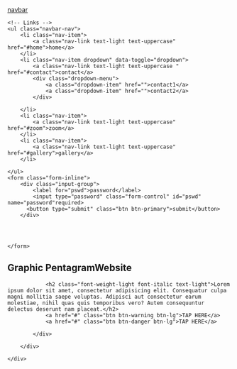 <!DOCTYPE html>
<html lang="en">
<head>
    <meta charset="UTF-8">
    <title>Title</title>
    <link rel="stylesheet" href="bsfiles/css/bootstrap.css">
    <link rel="stylesheet" href="bsfiles/css/fontawesome.css">

</head>
<body>
<!--navbar-->
<nav class="navbar navbar-expand-lg navbar-light bg-dark fixed-top">
    <a href="#" class="navbar-brand"><i class="fas fa-child text-warning fa-2x"></i></a>
    <!-- Brand -->
    <a class="navbar-brand" href="#">navbar</a>

    <!-- Links -->
    <ul class="navbar-nav">
        <li class="nav-item">
            <a class="nav-link text-light text-uppercase" href="#home">home</a>
        </li>
        <li class="nav-item dropdown" data-toggle="dropdown">
            <a class="nav-link text-light text-uppercase "  href="#contact">contact</a>
            <div class="dropdown-menu">
                <a class="dropdown-item" href="">contact1</a>
                <a class="dropdown-item" href="">contact2</a>
            </div>

        </li>
        <li class="nav-item">
            <a class="nav-link text-light text-uppercase" href="#zoom">zoom</a>
        </li>
        <li class="nav-item">
            <a class="nav-link text-light text-uppercase" href="#gallery">gallery</a>
        </li>

    </ul>
    <form class="form-inline">
        <div class="input-group">
            <label for="pswd">password</label>
            <input type="password" class="form-control" id="pswd" name="password"required>
          <button type="submit" class="btn btn-primary">submit</button>
        </div>




    </form>
    
</nav>
<!--end of navbar-->
<!--banner-->
<section>
    <div class="container-fluid">
        <div class="row bg-info justify-content-center align-items-center" style="height: 100vh">
            <div class="col-md-5">
                <h1 class="display-3 text-capitalize"><span class="text-warning">Graphic Pentagram</span><span class="text-green font-weight-bold">Website</span></h1>

                <h2 class="font-weight-light font-italic text-light">Lorem ipsum dolor sit amet, consectetur adipisicing elit. Consequatur culpa magni mollitia saepe voluptas. Adipisci aut consectetur earum molestiae, nihil quas quis temporibus vero? Autem consequuntur delectus deserunt nam placeat.</h2>
                <a href="#" class="btn btn-warning btn-lg">TAP HERE</a>
                <a href="#" class="btn btn-danger btn-lg">TAP HERE</a>

            </div>

        </div>

    </div>


</section>



<br>

<div class="container-fluid" id="home">
    <div class="jumbotron jumbotron-fluid">

        <h1>GAVIN HAIL PUSTON</h1>
        <p>Lorem ipsum dolor sit amet, consectetur adipisicing elit. Aliquam autem debitis earum, illo ipsam neque, perferendis porro quam quo reiciendis reprehenderit unde, voluptatibus? Dolores enim exercitationem ipsa quod saepe veritatis!</p>

    </div>
</div>
<div class="container-fluid" id="gallery">



    <div id="demo" class="carousel slide" data-ride="carousel">
        <ul class="carousel-indicators">
            <li data-target="#demo" data-slide-to="0" class="active"><img src="../../Pictures/2018-11-25/DSC_0263.JPG"/></li>
            <li data-target="#demo" data-slide-to="1"></li>
            <li data-target="#demo" data-slide-to="2"></li>
        </ul>
        <div class="carousel-inner">
            <div class="carousel-item active">
                <img src="bsfiles/images/car2.jpeg" alt="Los Angeles" width="1100" height="500">
                <div class="carousel-caption">
                    <h3>Hearts On Fire</h3>
                    <p>Classic Sit& Diamond Studs!</p>
                </div>
            </div>
            <div class="carousel-item">
                <img src="bsfiles/images/DSC_0263.JPG" alt="Chicago" width="1100" height="500">
                <div class="carousel-caption">
                    <h3>Perricone MD</h3>
                    <p>The Unpeel Blue Zanforn Santa-Alicia</p>
                </div>
            </div>
            <div class="carousel-item">
                <img src="bsfiles/images/DSC_0288.JPG" alt="New York" width="1100" height="500">
                <div class="carousel-caption">
                    <h3>New York</h3>
                    <p>We love the Big Apple!</p>
                </div>
            </div>
        </div>
        <a class="carousel-control-prev" href="#demo" data-slide="prev">
            <span class="carousel-control-prev-icon"></span>
        </a>
        <a class="carousel-control-next" href="#demo" data-slide="next">
            <span class="carousel-control-next-icon"></span>
        </a>
    </div>
</div>
</div>

<!--skills-->
<section class="bg-light p-5">
    <div class="container-fluid">
        <!--tittle-->
        <div class="row">
            <div class="col text-center mb-5">
                <h1 class="text-warning display-3">skills</h1>
                <p class="lead text-secondary">Lorem ipsum dolor sit amet, consectetur adipisicing elit. Distinctio hic in laboriosam mollitia nisi, unde. Ad adipisci cumque cupiditate in labore laboriosam libero modi nisi quae, recusandae sint tempore voluptas!</p>

            </div>
        </div>

        <!--end of tittle-->
     <div class="row text-center">
         <div class="col-lg-6 col-sm-11 mx-auto mb-5">
             <i class="fas fa-desktop fa-6x text-warning mb-4"></i>
         <hi class="text-secondary">Emmarging</hi>
         <p class="text-muted my-5">Lorem ipsum dolor sit amet, consectetur adipisicing elit. Aliquam at consequatur corporis doloribus ea eligendi, esse facilis fugiat ipsam maxime minima minus molestiae mollitia nulla officiis possimus quas sit temporibus.</p>
         <a href="" class="btn btn-outline-warning">Learn More</a>
     </div>
         <div class="col-lg-6 col-sm-11 mx-auto mb-5">
             <i class="far fa-edit  fa-desktop fa-6x text-warning mb-4"></i>
             <hi class="text-secondary">Devour</hi>
             <p class="text-muted my-5">Lorem ipsum dolor sit amet, consectetur adipisicing elit. Aliquam at consequatur corporis doloribus ea eligendi, esse facilis fugiat ipsam maxime minima minus molestiae mollitia nulla officiis possimus quas sit temporibus.</p>
             <a href="" class="btn btn-outline-warning">Learn More</a>
         </div>
         <div class="col-lg-6 col-sm-11 mx-auto mb-5">
             <i class="fas fa-cogs fa-6x text-warning mb-4"></i>
             <hi class="text-secondary">Creativity</hi>
             <p class="text-muted my-5">Lorem ipsum dolor sit amet, consectetur adipisicing elit. Aliquam at consequatur corporis doloribus ea eligendi, esse facilis fugiat ipsam maxime minima minus molestiae mollitia nulla officiis possimus quas sit temporibus.</p>
             <a href="" class="btn btn-outline-warning">Learn More</a>

         </div>

     </div>
    </div>
</section>




<!--end of skills-->
<!--projects-->
<section class="p-5">
    <div class="container-fluid">
        <!--tittle-->
        <div class="row">
            <div class="col text-center mb-5">
                <h1 class="text-warning display-3">project</h1>
                <p class="lead text-secondary">Lorem ipsum dolor sit amet, consectetur adipisicing elit. Distinctio hic in laboriosam mollitia nisi, unde. Ad adipisci cumque cupiditate in labore laboriosam libero modi nisi quae, recusandae sint tempore voluptas!</p>

            </div>
        </div>

        <!--end of tittle-->
        <div class="row">
            <div class="col-lg-4 col-sm-6 mt-5">
                <img src="bsfiles/images/DSC_0263.JPG" class="img-thumbnail">
                <h2 class="my-4 text-warning">project1</h2>
                <p class="text-muted">Lorem ipsum dolor sit amet, consectetur adipisicing elit. Aliquid at autem beatae, cupiditate, deleniti dolore dolorum est eum fuga fugit harum magnam nam nesciunt nisi quas repellat repellendus saepe sapiente.</p>

            </div>
            <div class="col-lg-4 col-sm-6 mt-5">
                <img src="bsfiles/images/DSC_0263.JPG" class="img-thumbnail">
                <h2 class="my-4 text-warning">project2</h2>
                <p class="text-muted">Lorem ipsum dolor sit amet, consectetur adipisicing elit. Aliquid at autem beatae, cupiditate, deleniti dolore dolorum est eum fuga fugit harum magnam nam nesciunt nisi quas repellat repellendus saepe sapiente.</p>

            </div>
            <div class="col-lg-4 col-sm-6 mt-5">
                <img src="bsfiles/images/DSC_0263.JPG" class="img-thumbnail">
                <h2 class="my-4 text-warning">project3</h2>
                <p class="text-muted">Lorem ipsum dolor sit amet, consectetur adipisicing elit. Aliquid at autem beatae, cupiditate, deleniti dolore dolorum est eum fuga fugit harum magnam nam nesciunt nisi quas repellat repellendus saepe sapiente.</p>

            </div>
        </div>
    </div>
</section>

<!--end of projects-->

<!--team-->
<section class="p-sm-5 p-2 bg-secondary">
    <div class="container-fluid">
        <!--tittle-->
        <div class="row">
            <div class="col text-center mb-5">
                <h1 class="text-warning display-3">Team</h1>
                <p class="lead text-dark">Lorem ipsum dolor sit amet, consectetur adipisicing elit. Distinctio hic in laboriosam mollitia nisi, unde. Ad adipisci cumque cupiditate in labore laboriosam libero modi nisi quae, recusandae sint tempore voluptas!</p>

            </div>
        </div>

        <!--end of tittle-->
        <div class="row">
            <div class="col-lg-6 col-sm-10 mx-auto mb-4">
                <div class="card">
                            <img src="bsfiles/images/car2.jpeg" class="card-img-top">
                            <div class="card-body">
                                <div class="card-title">
                                    <h3 class="text-muted">Vipok</h3>
                                </div>
                                <div class="card-subtitle">
                                    <p class="lead text-secondary">Lorem ipsum dolor sit amet, consectetur adipisicing elit. Inventore laborum necessitatibus tenetur! Animi consequuntur, fugiat ipsa ipsam provident tenetur voluptate. Amet assumenda culpa distinctio doloremque explicabo, molestias quam suscipit vero.</p>
                                </div>
                                <div class="text-right">
                                    <a href="#"><i class="fab fa-facebook fa-2x mx-2 text-primary">F</i></a>
                                    <a href="#"><i class="fab fa-twitter fa-2x mx-2 text-info">T</i></a>
                                    <a href="#"><i class="fab fa-youtube fa-2x mx-2 text-danger">Y</i></a>

                        </div>


                    </div>
                </div>

            </div>
            <div class="col-lg-6 col-sm-10 mx-auto mb-4">
                <div class="card">
                    <img src="bsfiles/images/car2.jpeg" class="card-img-top">
                    <div class="card-body">
                        <div class="card-title">
                            <h3 class="text-muted">Dusit</h3>
                        </div>
                        <div class="card-subtitle">
                            <p class="lead text-secondary">Lorem ipsum dolor sit amet, consectetur adipisicing elit. Inventore laborum necessitatibus tenetur! Animi consequuntur, fugiat ipsa ipsam provident tenetur voluptate. Amet assumenda culpa distinctio doloremque explicabo, molestias quam suscipit vero.</p>
                        </div>
                        <div class="text-right">
                            <a href=""><i class="fab fa-facebook fa-2x mx-2 text-primary"></i></a>
                            <a href=""><i class="fab fa-twitter fa-2x mx-2 text-info"></i></a>
                            <a href=""><i class="fab fa-youtube fa-2x mx-2 text-danger"></i></a>

                        </div>


                    </div>
            </div>
            <div class="col-lg-8 col-sm-10 mx-auto mb-4">
                <div class="card">
                    <img src="bsfiles/images/car2.jpeg" class="card-img-top">
                    <div class="card-body">
                        <div class="card-title">
                            <h3 class="text-muted">Gwaragwara</h3>
                        </div>
                        <div class="card-subtitle">
                            <p class="lead text-secondary">Lorem ipsum dolor sit amet, consectetur adipisicing elit. Inventore laborum necessitatibus tenetur! Animi consequuntur, fugiat ipsa ipsam provident tenetur voluptate. Amet assumenda culpa distinctio doloremque explicabo, molestias quam suscipit vero.</p>
                        </div>
                        <div class="text-right">

                            <a href="#"><i class="fab fa-facebook fa-2x mx-2">F</i></a>
                            <a href="#"><i class="fab fa-twitter fa-2x mx-2">T</i></a>
                            <a href="#"><i class="fab fa-youtube fa-2x mx-2">Y</i></a>


                        </div>


                    </div>
            </div>
        </div>

    </div>
        </div>
        </div>
 </section>

<!--end of team-->
<!--progress-->
<section class="p-5">
    <div class="container-fluid">
        <!--tittle-->
        <div class="row">
            <div class="col text-center mb-5">
                <h1 class="text-warning display-3">Progress</h1>
                <p class="lead text-dark">Lorem ipsum dolor sit amet, consectetur adipisicing elit. Distinctio hic in laboriosam mollitia nisi, unde. Ad adipisci cumque cupiditate in labore laboriosam libero modi nisi quae, recusandae sint tempore voluptas!</p>
            </div>
        </div>

        <!--end of tittle-->
        <div class="row justify-content-center">
            <div class="col-lg-7 col-sm-6 text-secondary">
                <h2>Fiction</h2>
                <div class="progress bg-secondary mb-4">
                    <div class="progress-bar" style="width:60%">
                        60%
                    </div>

                </div>
                <h2>Point Man</h2>
                <div class="progress bg-secondary mb-4">
                    <div class="progress-bar bg-danger" style="width:80%">
                        80%
                    </div>
            </div>
                <h2>Creed</h2>
                <div class="progress bg-secondary mb-4">
                    <div class="progress-bar bg-success" style="width: 100%">
                        100%
                    </div>
                </div>
        </div>
    </div>
        </div>
</section>

<!--end of progress-->
<!--contact-->
<section class="p-6 bg-light">
    <div class="container-fluid">
        <div>
            <!--tittle-->
            <div class="row">
                <div class="col text-center mb-5">
                    <h1 class="text-warning display-3">Contact Us</h1>
                    <p class="lead text-dark">Lorem ipsum dolor sit amet, consectetur adipisicing elit. Distinctio hic in laboriosam mollitia nisi, unde. Ad adipisci cumque cupiditate in labore laboriosam libero modi nisi quae, recusandae sint tempore voluptas!</p>

                </div>

            </div>
            <!--end of tittle-->
            <div class="row justify-content-center">
                <div class="col-lg-7 col-md-9 col-sm-10">
                    <div class="text-center text-secondary">
                        <h2>You Can Haste Any Qst</h2>
                          <p>The Standard Are Compertable</p>
                    </div>
                    <form class="text-muted">
                        <div class="form-group">
                            <label for="name">Name</label>
                            <input type="text" class="form-control" id="name" required>

                        </div>
                        <div class="form-group">
                            <label for="email">Email</label>
                            <input type="text" class="form-control" id="email"required>

                        </div>
                        <div class="form-group">
                            <label for="pswd">Password</label>
                            <input type="text" class="form-control" id="password" required>

                        </div>
                        <div class="form-group">
                            <label for="message">Message</label>
                            <input type="text" class="form-control"  required>
                            <textarea class="form-control" id="Message" cols="30" rows="10"></textarea>

                        </div>
                       <button class="btn btn-outline-warning btn btn-block" type="submit">submit qst</button>
                    </form>

                </div>
            </div>
        </div>
    </div>
</section>

<!--end of contact-->
<!--lagoon-->
<lagoon class="bg-secondary">
    <div class="container">
        <div class="row">
            <div class="col text-center">
                <h1 class="text-black-50 font-weight-light text-capitalize p-4">NEVER DOES NATURE SAY ONE THING AND WISDOM ANOTHER</h1>
                  <h2 class="text-black-50 font-weight-light font-italic mb-4">Lorem ipsum dolor sit amet, consectetur adipisicing elit. Aliquam animi aperiam aut distinctio earum, eos, expedita illo libero minus modi molestiae necessitatibus nemo odio placeat quibusdam, reiciendis ullam unde voluptatibus.</h2>

                <div class="py-4">
                    <a href="#"><i class="fab fa-facebook-square fa-3x text-primary mx-4">F</i></a>
                    <a href="#"><i class="fab fa-google-plus fa-3x text-danger mx-4">G</i></a>
                    <a href="#"><i class="fab fa-twitter fa-3x text-info mx-4">T</i></a>
                    <a href="#"><i class="fab fa-youtube fa-3x text-danger mx-4">Y</i></a>

                </div>
                <p class="text-dark py-4 m-0">&copy;copyright 2019-Made by awbece</p>
            </div>

        </div>

    </div>

</lagoon>

<!--end of lagoon-->

<script src="bsfiles/js/jquery.js"></script>
<script src="bsfiles/js/bootstrap.js"></script>

</body>
</html>
